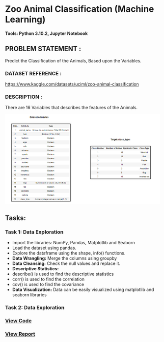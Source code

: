 # Zoo Animal Classification (Machine Learning)
#### Tools: Python 3.10.2, Jupyter Notebook
## PROBLEM STATEMENT : 
Predict the Classification of the Animals, Based upon the Variables.
### DATASET REFERENCE : 
https://www.kaggle.com/datasets/uciml/zoo-animal-classification
### DESCRIPTION : 
There are 16 Variables that describes the features of the Animals.

![](https://github.com/xavierina12/Data-Analytics/blob/main/Projects/2.%20Machine%20Learning%20Project/Zoo%20Animal%20Classification%20(Python)/Images/Dataset.PNG)

## Tasks:
### Task 1: Data Exploration
* Import the libraries: NumPy, Pandas, Matplotlib and Seaborn  
* Load the dataset using pandas.
* Explore the dataframe using the shape, info() functions.
* **Data Wrangling:** Merge the columns using groupby 
* **Data Cleansing:** Check the null values and replace it.
* **Descriptive Statistics:**
* describe() is used to find the descriptive statistics
* corr() is used to find the correlation
* cov() is used to find the covariance
* **Data Visualization:** Data can be easily visualized using matplotlib and seaborn libraries

### Task 2: Data Exploration

### [View Code](https://github.com/xavierina12/Data-Analytics/blob/main/Projects/1.%20Data%20Analysis%20Projects/2.%20E-Commerce%20Shipping%20Analysis%20(Python)/E-COMMERCE%20SHIPPING%20DATA%20ANALYSIS.ipynb)
### [View Report](https://github.com/xavierina12/Data-Analytics/blob/main/Projects/1.%20Data%20Analysis%20Projects/2.%20E-Commerce%20Shipping%20Analysis%20(Python)/Report.pdf) 




